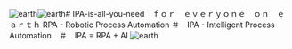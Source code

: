 ![earth](https://github.com/Zero-coder/IPA-is-all-you-need/assets/54145971/1d9ce2fa-e5a1-435a-b579-367858697b0e)![earth](https://github.com/Zero-coder/IPA-is-all-you-need/assets/54145971/29f12c10-da60-49f0-a28f-834aa3d29121)# IPA-is-all-you-need　ｆｏｒ　ｅｖｅｒｙｏｎｅ　ｏｎ　ｅａｒｔｈ
RPA - Robotic Process Automation ＃　IPA - Intelligent Process Automation　＃　IPA = RPA + AI
![earth](https://github.com/Zero-coder/IPA-is-all-you-need/assets/54145971/58caee63-d1fe-462e-8f30-3cd5d8c6fbfc)


